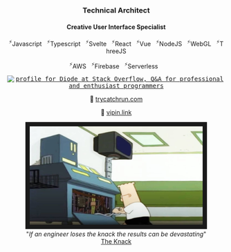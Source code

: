 
<!--
**diode/diode** is a ✨ _special_ ✨ repository because its `README.md` (this file) appears on your GitHub profile.

Here are some ideas to get you started:

- 🔭 I’m currently working on ...
- 🌱 I’m currently learning ...
- 👯 I’m looking to collaborate on ...
- 🤔 I’m looking for help with ...
- 💬 Ask me about ...
- 📫 How to reach me: ...
- 😄 Pronouns: ...
- ⚡ Fun fact: ...
-->

<div align="center">

  ### Technical Architect
  #### Creative User Interface Specialist

  <p>
    <sup>⚡</sup>Javascript&nbsp;&nbsp;&nbsp;<sup>⚡</sup>Typescript&nbsp;&nbsp;&nbsp;<sup>⚡</sup>Svelte&nbsp;&nbsp;&nbsp;<sup>⚡</sup>React&nbsp;&nbsp;&nbsp;<sup>⚡</sup>Vue&nbsp;&nbsp;&nbsp;<sup>⚡</sup>NodeJS&nbsp;&nbsp;&nbsp;<sup>⚡</sup>WebGL&nbsp;&nbsp;&nbsp;<sup>⚡</sup>ThreeJS
  </p>

  <p>
    <sup>⚡</sup>AWS&nbsp;&nbsp;&nbsp;<sup>⚡</sup>Firebase&nbsp;&nbsp;&nbsp;<sup>⚡</sup>Serverless&nbsp;&nbsp;&nbsp;
  </p>

  <p>
    <kbd>
      <a href="https://stackoverflow.com/users/1019753/diode"><img src="https://stackoverflow.com/users/flair/1019753.png" width="208" height="58" alt="profile for Diode at Stack Overflow, Q&amp;A for professional and enthusiast programmers" title="profile for Diode at Stack Overflow, Q&amp;A for professional and enthusiast programmers"></a>
    </kbd>
  </p>
  
  <p>🔗 <a href="https://trycatchrun.com">trycatchrun.com</a></p>
  <p>🔗 <a href="https://vîpîn.com">vipin.link</a></p></p>

</div>

<div align="center">
  <kbd>
    <img alt="The Knack" src="https://github.com/diode/diode/blob/main/knack.jpg" width="400" border="10">
  </kbd>
  <div align="center">"<i>If an engineer loses the knack the results can be devastating</i>"</div>
  <div align="center"><a href="https://www.youtube.com/watch?v=g8vHhgh6oM0">The Knack</a></div>
</div>
